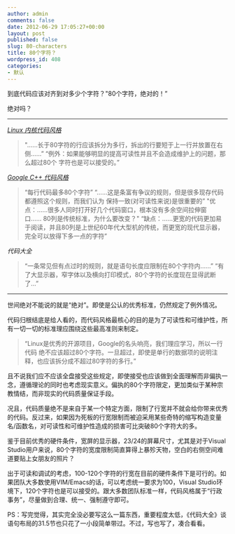 ```yaml
---
author: admin
comments: false
date: 2012-06-29 17:05:27+00:00
layout: post
published: false
slug: 80-characters
title: 80个字符？
wordpress_id: 408
categories:
- 默认
---
```


到底代码应该对齐到对多少个字符？"80个字符，绝对的！”

绝对吗？



* * *



_[Linux 内核代码风格](http://www.kernel.org/doc/Documentation/CodingStyle)_


> "……长于80字符的行应该拆分为多行，拆出的行要短于上一行并放置在右侧……”
“例外：如果能够明显的提高可读性并且不会造成维护上的问题，那么超过80个 字符也是可以接受的。”


_[Google C++ 代码风格](http://google-styleguide.googlecode.com/svn/trunk/cppguide.xml?showone=Line_Length#Line_Length)_


> “每行代码最多80个字符” “……这是条富有争议的规则，但是很多现存代码都遵照这个规则，而我们认为 保持一致(对可读性来说)是很重要的”
"优点：……很多人同时打开好几个代码窗口，根本没有多余空间拉伸窗口…… 80列是传统标准，为什么要改变？"
“缺点：……更宽的代码更加易于阅读，并且80列是上世纪60年代大型机的传统，而更宽的现代显示器，完全可以放得下多一点的字符”


_代码大全_


> “一条常见但有点过时的规则，就是语句长度应限制在80个字符内……”
“有了大显示器，窄字体以及横向打印模式，80个字符的长度现在显得武断了…”






* * *



世间绝对不能说的就是“绝对”。即使是公认的优秀标准，仍然规定了例外情况。

代码归根结底是给人看的，而代码风格最核心的目的是为了可读性和可维护性，所有一切一切的标准理应围绕这些最高准则来制定。


> “Linux是优秀的开源项目，Google的名头响亮，我们理应学习，所以一行代码 绝不应该超过80个字符。一旦超过，即使是单行的数据项的说明注释，也应该拆分成不超过80字符的多行。”


且不说我们应不应该全盘接受这些规定，即使接受也应该做到全面理解而非偏执一念，遵循理论的同时也考虑现实意义。偏执的80个字符限定，更加类似于某种宗教情结，而非现实的代码质量保证手段。

况且，代码质量绝不是来自于某一个特定方面，限制了行宽并不就会给你带来优秀的代码。反过来，如果因为死板的行宽限制而被迫采用某些奇特的缩写构造变量名/函数名，对可读性和可维护性造成的损害可比突破80个字符大的多。

鉴于目前优秀的硬件条件，宽屏的显示器，23/24的屏幕尺寸，尤其是对于Visual Studio用户来说，80个字符的宽度限制简直算得上暴殄天物，空白的右侧空间难道要贴上女朋友的照片？

出于可读和调试的考虑，100-120个字符的行宽在目前的硬件条件下是可行的。如果团队大多数使用VIM/Emacs的话，可以考虑统一要求为100，Visual Studio环境下，120个字符也是可以接受的。跟大多数团队标准一样，代码风格属于“行政事务”，尽量做到合理、统一、强制遵守即可。

PS：写完觉得，其实完全没必要写这么一篇东西，重要程度太低，《代码大全》谈语句布局的31.5节也只花了一小段简单带过。不过，写也写了，凑合看看。
